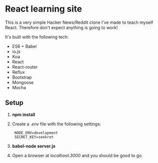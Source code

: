 React learning site
===================

This is a very simple Hacker News/Reddit clone I've made to teach myself React. Therefore don't expect anything is going to work!

It's built with the following tech:

- ES6 + Babel
- io.js
- Koa
- React
- React-router
- Reflux
- Bootstrap
- Mongoose
- Mocha

Setup
-----

1. **npm install**
1. Create a *.env* file with the following settings:

        NODE_ENV=development
        SECRET_KEY=seekret

1. **babel-node server.js**
1. Open a browser at *localhost:3000* and you should be good to go.

